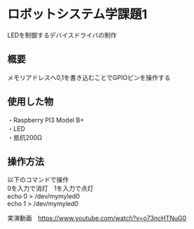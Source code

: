 # ロボットシステム学課題1  
LEDを制御するデバイスドライバの制作  
## 概要  
メモリアドレスへ0,1を書き込むことでGPIOピンを操作する  
## 使用した物  
・Raspberry PI3 Model B+  
・LED  
・抵抗200Ω  
## 操作方法  
以下のコマンドで操作  
0を入力で消灯　1を入力で点灯  
echo 0 > /dev/mymyled0  
echo 1 > /dev/mymyled0  
  
実演動画　https://www.youtube.com/watch?v=o73ncHTNuG0

